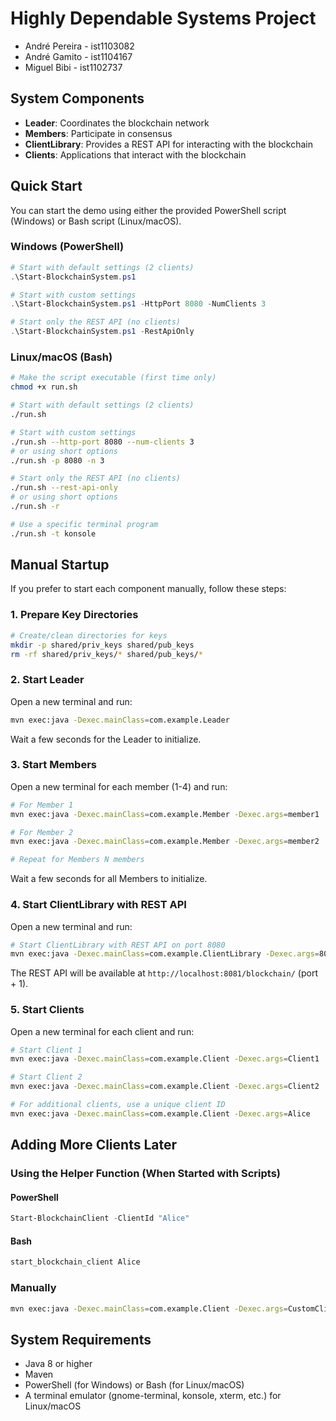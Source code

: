 # Highly Dependable Systems Project

- André Pereira -  ist1103082
- André Gamito  -  ist1104167
- Miguel Bibi   -  ist1102737

## System Components

- **Leader**: Coordinates the blockchain network
- **Members**: Participate in consensus
- **ClientLibrary**: Provides a REST API for interacting with the blockchain
- **Clients**: Applications that interact with the blockchain

## Quick Start

You can start the demo using either the provided PowerShell script (Windows) or Bash script (Linux/macOS).

### Windows (PowerShell)

```powershell
# Start with default settings (2 clients)
.\Start-BlockchainSystem.ps1

# Start with custom settings
.\Start-BlockchainSystem.ps1 -HttpPort 8080 -NumClients 3

# Start only the REST API (no clients)
.\Start-BlockchainSystem.ps1 -RestApiOnly
```

### Linux/macOS (Bash)

```bash
# Make the script executable (first time only)
chmod +x run.sh

# Start with default settings (2 clients)
./run.sh

# Start with custom settings
./run.sh --http-port 8080 --num-clients 3
# or using short options
./run.sh -p 8080 -n 3

# Start only the REST API (no clients)
./run.sh --rest-api-only
# or using short options
./run.sh -r

# Use a specific terminal program
./run.sh -t konsole
```

## Manual Startup

If you prefer to start each component manually, follow these steps:

### 1. Prepare Key Directories

```bash
# Create/clean directories for keys
mkdir -p shared/priv_keys shared/pub_keys
rm -rf shared/priv_keys/* shared/pub_keys/*
```

### 2. Start Leader

Open a new terminal and run:

```bash
mvn exec:java -Dexec.mainClass=com.example.Leader
```

Wait a few seconds for the Leader to initialize.

### 3. Start Members

Open a new terminal for each member (1-4) and run:

```bash
# For Member 1
mvn exec:java -Dexec.mainClass=com.example.Member -Dexec.args=member1

# For Member 2
mvn exec:java -Dexec.mainClass=com.example.Member -Dexec.args=member2

# Repeat for Members N members
```

Wait a few seconds for all Members to initialize.

### 4. Start ClientLibrary with REST API

Open a new terminal and run:

```bash
# Start ClientLibrary with REST API on port 8080
mvn exec:java -Dexec.mainClass=com.example.ClientLibrary -Dexec.args=8080
```

The REST API will be available at `http://localhost:8081/blockchain/` (port + 1).

### 5. Start Clients

Open a new terminal for each client and run:

```bash
# Start Client 1
mvn exec:java -Dexec.mainClass=com.example.Client -Dexec.args=Client1

# Start Client 2
mvn exec:java -Dexec.mainClass=com.example.Client -Dexec.args=Client2

# For additional clients, use a unique client ID
mvn exec:java -Dexec.mainClass=com.example.Client -Dexec.args=Alice
```

## Adding More Clients Later

### Using the Helper Function (When Started with Scripts)

#### PowerShell
```powershell
Start-BlockchainClient -ClientId "Alice"
```

#### Bash
```bash
start_blockchain_client Alice
```

### Manually
```bash
mvn exec:java -Dexec.mainClass=com.example.Client -Dexec.args=CustomClientName
```


## System Requirements

- Java 8 or higher
- Maven
- PowerShell (for Windows) or Bash (for Linux/macOS)
- A terminal emulator (gnome-terminal, konsole, xterm, etc.) for Linux/macOS
